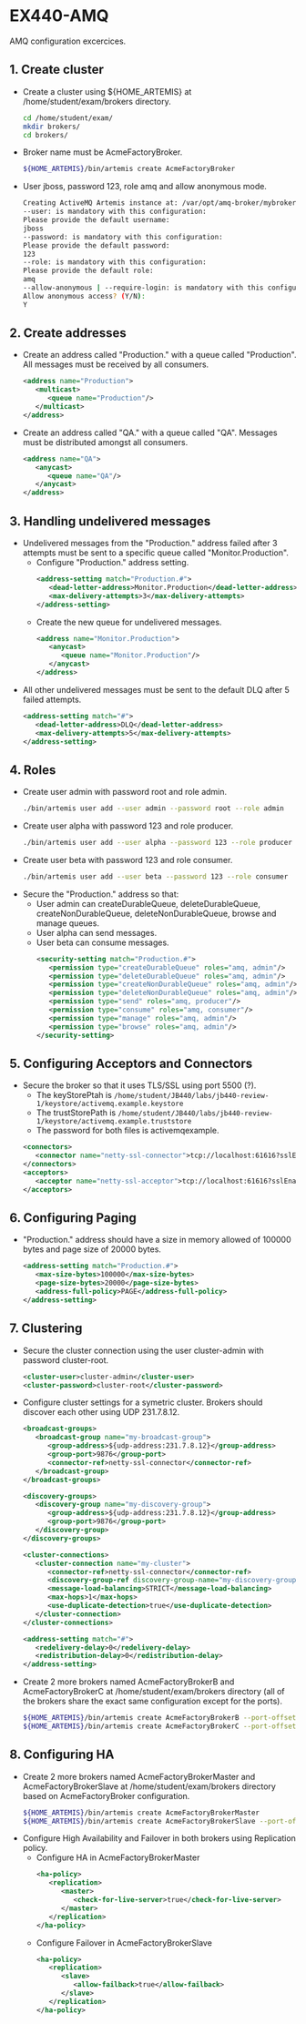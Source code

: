 # EX440-AMQ
AMQ configuration excercices.

## 1. Create cluster
   - Create a cluster using ${HOME_ARTEMIS} at /home/student/exam/brokers directory.
     ```bash
     cd /home/student/exam/
     mkdir brokers/
     cd brokers/
     ```
   - Broker name must be AcmeFactoryBroker.
     ```bash
     ${HOME_ARTEMIS}/bin/artemis create AcmeFactoryBroker
     ```
   - User jboss, password 123, role amq and allow anonymous mode.
     ```bash
     Creating ActiveMQ Artemis instance at: /var/opt/amq-broker/mybroker
     --user: is mandatory with this configuration:
     Please provide the default username:
     jboss
     --password: is mandatory with this configuration:
     Please provide the default password:
     123
     --role: is mandatory with this configuration:
     Please provide the default role:
     amq
     --allow-anonymous | --require-login: is mandatory with this configuration:
     Allow anonymous access? (Y/N):
     Y
     ```

## 2. Create addresses
   - Create an address called "Production." with a queue called "Production". All messages must be received by all consumers.
     ```xml
     <address name="Production">
        <multicast>
           <queue name="Production"/>
        </multicast>
     </address>
     ```
   - Create an address called "QA." with a queue called "QA". Messages must be distributed amongst all consumers.
     ```xml
     <address name="QA">
        <anycast>
           <queue name="QA"/>
        </anycast>
     </address>
     ```

## 3. Handling undelivered messages
   - Undelivered messages from the "Production." address failed after 3 attempts must be sent to a specific queue called "Monitor.Production".
      - Configure "Production." address setting.
        ```xml
        <address-setting match="Production.#">
           <dead-letter-address>Monitor.Production</dead-letter-address>
           <max-delivery-attempts>3</max-delivery-attempts>
        </address-setting>
        ```
      - Create the new queue for undelivered messages.
        ```xml
        <address name="Monitor.Production">
           <anycast>
              <queue name="Monitor.Production"/>
           </anycast>   
        </address>
        ```
   - All other undelivered messages must be sent to the default DLQ after 5 failed attempts.
     ```xml
     <address-setting match="#">
        <dead-letter-address>DLQ</dead-letter-address>
        <max-delivery-attempts>5</max-delivery-attempts>
     </address-setting>
     ```

## 4. Roles
   - Create user admin with password root and role admin.
     ```bash
     ./bin/artemis user add --user admin --password root --role admin
     ```
   - Create user alpha with password 123 and role producer.
     ```bash
     ./bin/artemis user add --user alpha --password 123 --role producer
     ```
   - Create user beta with password 123 and role consumer.
     ```bash
     ./bin/artemis user add --user beta --password 123 --role consumer
     ```
   - Secure the "Production." address so that:
      - User admin can createDurableQueue, deleteDurableQueue, createNonDurableQueue, deleteNonDurableQueue, browse and manage queues.
      - User alpha can send messages.
      - User beta can consume messages.
        ```xml
        <security-setting match="Production.#">
           <permission type="createDurableQueue" roles="amq, admin"/>
           <permission type="deleteDurableQueue" roles="amq, admin"/>
           <permission type="createNonDurableQueue" roles="amq, admin"/>
           <permission type="deleteNonDurableQueue" roles="amq, admin"/>
           <permission type="send" roles="amq, producer"/>
           <permission type="consume" roles="amq, consumer"/>
           <permission type="manage" roles="amq, admin"/>
           <permission type="browse" roles="amq, admin"/>
        </security-setting>
        ```
        
## 5. Configuring Acceptors and Connectors
   - Secure the broker so that it uses TLS/SSL using port 5500 (?). 
      - The keyStorePtah is ```/home/student/JB440/labs/jb440-review-1/keystore/activemq.example.keystore```
      - The trustStorePath is ```/home/student/JB440/labs/jb440-review-1/keystore/activemq.example.truststore```
      - The password for both files is activemqexample.
     ```xml
     <connectors>
        <connector name="netty-ssl-connector">tcp://localhost:61616?sslEnabled=true;trustStorePath=/home/student/JB440/labs/jb440-review-1/keystore/activemq.example.truststore;trustStorePassword=activemqexample</connector>
     </connectors>
     <acceptors>
        <acceptor name="netty-ssl-acceptor">tcp://localhost:61616?sslEnabled=true;keyStorePath=/home/student/JB440/labs/jb440-review-1/keystore/activemq.example.keystore;keyStorePassword=activemqexample</acceptor>
     </acceptors>
     ```
     
## 6. Configuring Paging
   - "Production." address should have a size in memory allowed of 100000 bytes and page size of 20000 bytes.
     ```xml
     <address-setting match="Production.#">
        <max-size-bytes>100000</max-size-bytes>
        <page-size-bytes>20000</page-size-bytes>
        <address-full-policy>PAGE</address-full-policy>
     </address-setting>
     ```
     
## 7. Clustering
   - Secure the cluster connection using the user cluster-admin with password cluster-root.
     ```xml
     <cluster-user>cluster-admin</cluster-user>
     <cluster-password>cluster-root</cluster-password>
     ```
   - Configure cluster settings for a symetric cluster. Brokers should discover each other using UDP 231.7.8.12.
     ```xml
     <broadcast-groups>
        <broadcast-group name="my-broadcast-group"> 
           <group-address>${udp-address:231.7.8.12}</group-address> 
           <group-port>9876</group-port> 
           <connector-ref>netty-ssl-connector</connector-ref>
        </broadcast-group>
     </broadcast-groups>
     
     <discovery-groups>
        <discovery-group name="my-discovery-group">
           <group-address>${udp-address:231.7.8.12}</group-address>
           <group-port>9876</group-port>
        </discovery-group>
     </discovery-groups>

     <cluster-connections>
        <cluster-connection name="my-cluster">
           <connector-ref>netty-ssl-connector</connector-ref>
           <discovery-group-ref discovery-group-name="my-discovery-group"/>
           <message-load-balancing>STRICT</message-load-balancing>
           <max-hops>1</max-hops>
           <use-duplicate-detection>true</use-duplicate-detection>
        </cluster-connection>
     </cluster-connections>

     <address-setting match="#">
        <redelivery-delay>0</redelivery-delay>
        <redistribution-delay>0</redistribution-delay>
     </address-setting>
     ```
   - Create 2 more brokers named AcmeFactoryBrokerB and AcmeFactoryBrokerC at /home/student/exam/brokers directory (all of the brokers share the exact same configuration except for the ports).
     ```bash
     ${HOME_ARTEMIS}/bin/artemis create AcmeFactoryBrokerB --port-offset 1
     ${HOME_ARTEMIS}/bin/artemis create AcmeFactoryBrokerC --port-offset 2
     ```

## 8. Configuring HA
   - Create 2 more brokers named AcmeFactoryBrokerMaster and AcmeFactoryBrokerSlave at /home/student/exam/brokers directory based on AcmeFactoryBroker configuration.
     ```bash
     ${HOME_ARTEMIS}/bin/artemis create AcmeFactoryBrokerMaster
     ${HOME_ARTEMIS}/bin/artemis create AcmeFactoryBrokerSlave --port-offset 1
     ```
   - Configure High Availability and Failover in both brokers using Replication policy.
      - Configure HA in AcmeFactoryBrokerMaster
        ```xml
        <ha-policy>
           <replication>
              <master>
                 <check-for-live-server>true</check-for-live-server>
              </master>
           </replication>
        </ha-policy>
        ```
      - Configure Failover in AcmeFactoryBrokerSlave
        ```xml
        <ha-policy>
           <replication>
              <slave>
                 <allow-failback>true</allow-failback>
              </slave>
           </replication>
        </ha-policy>
        ```
    
